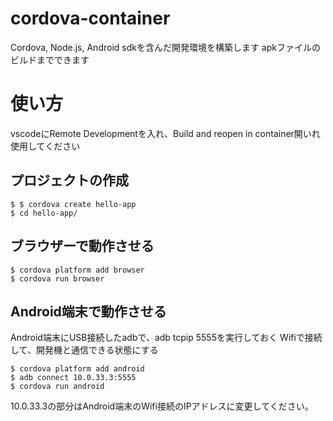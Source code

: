 # cordova-container

Cordova, Node.js, Android sdkを含んだ開発環境を構築します
apkファイルのビルドまでできます

# 使い方

vscodeにRemote Developmentを入れ、Build and reopen in container開いれ使用してください

## プロジェクトの作成

```
$ $ cordova create hello-app
$ cd hello-app/
```

## ブラウザーで動作させる

```
$ cordova platform add browser
$ cordova run browser
```

## Android端末で動作させる
Android端末にUSB接続したadbで、adb tcpip 5555を実行しておく
Wifiで接続して、開発機と通信できる状態にする

```
$ cordova platform add android
$ adb connect 10.0.33.3:5555
$ cordova run android
```
10.0.33.3の部分はAndroid端末のWifi接続のIPアドレスに変更してください。